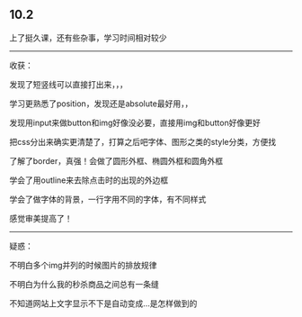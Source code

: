 ## 10.2
上了挺久课，还有些杂事，学习时间相对较少

***

收获：

发现了短竖线可以直接打出来，，，

学习更熟悉了position，发现还是absolute最好用，，

发现用input来做button和img好像没必要，直接用img和button好像更好

把css分出来确实更清楚了，打算之后吧字体、图形之类的style分类，方便找

了解了border，真强！会做了圆形外框、椭圆外框和圆角外框

学会了用outline来去除点击时的出现的外边框

学会了做字体的背景，一行字用不同的字体，有不同样式

感觉审美提高了！
***
疑惑：

不明白多个img并列的时候图片的排放规律

不明白为什么我的秒杀商品之间总有一条缝

不知道网站上文字显示不下是自动变成...是怎样做到的